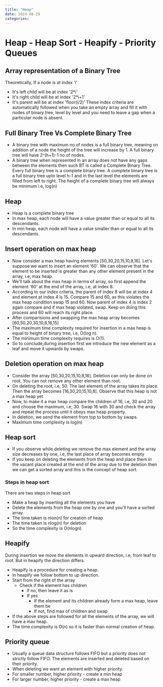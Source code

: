 ```yaml
---
title: "Heap"
date: 2024-08-29
categories:
---
```

# Heap - Heap Sort - Heapify - Priority Queues

## Array representation of a Binary Tree
Theoretically, If a node is at index 'i'
* It's left child will be at index '2*i'
* It's right child will be at index '2*i+1'
* It's parent will be at index 'floor(i/2)'
These index criteria are automatically followed when you take an empty array and fill it with nodes of binary tree, level by level and you need to leave a gap when a particular node is absent.

## Full Binary Tree Vs Complete Binary Tree
* A binary tree with maximum no.of nodes is a full binary tree, meaning on addition of a node the height of the tree will increase by 1. A full binary tree will have 2^(h+1)-1 no.of nodes.
* A binary tree when represented in an array does not have any gaps between the elements then such BT is called a Complete Binary Tree.
Every full binary tree is a complete binary tree.
A complete binary tree is a full binary tree upto level h-1 and in the last level the elements are filled from left to right.
The height of a complete binary tree will always be minimum i.e, log(n)

## Heap 
* Heap is a complete binary tree
* In max heap, each node will have a value greater than or equal to all its descendants.
* In min heap, each node will have a value smaller than or equal to all its descendants.

## Insert operation on max heap
* Now consider a max heap having elements [50,30,20,15,10,8,16]. Let's suppose we want to insert an element '60'. We can observe that the element to be inserted is greater than any other element present in the array, i.e, max heap.
* We'll talk about the max heap in terms of array, so first append the element '60' at the end of the array, i.e, at index 8.
* According to our index criteria, the parent of index 8 will be at index 4 and element at index 4 is 15. Compare 15 and 60, as this violates the max heap condition swap 15 and 60. Now parent of index 4 is index 2 again compare and if max heap violated, swap. Keep on doing this process and 60 will reach its right place.
* After comparisions and swapping the max heap array becomes [60,50,20,30,10,8,16,15]
* The maximum time complexity required for insertion in a max heap is equal to height of binary tree, i.e, O(log n).
* The minimum time complexity requires is O(1).
* So to conclude,during insertion first we introduce the new element as a leaf and move it upwards by swaps.

## Deletion operation on max heap
* Consider the array [50,30,20,15,10,8,16]. Deletion can only be done on root. You can not remove any other element than root.
* On deleting the root, i.e, 50. The last element of the array takes its place. Then the array becomes [16,30,20,15,10,8]. Observe that this heap is not a max heap yet.
* Now, to make it a max heap compare the children of 16, i.e, 30 and 20 and choose the maximum, i.e, 30. Swap 16 with 30 and check the array and repeat the process until it obeys max heap property.
* In deletion, we send the element from top to bottom by swaps.
* Maximum time complexity is log(n)

## Heap sort
* If you observe while deleting we remove the max element and the array size decreases by one, i.e, the last place of array becomes empty
* If you keep on deleting the elements from the heap and place them in the vacant place created at the end of the array due to the deletion then we can get a sorted array and this is the concept of heap sort.
### Steps in heap sort
There are two steps in heap sort
* Make a heap by inserting all the elements you have
* Delete the elements from the heap one by one and you'll have a sorted array.
* The time taken is nlon(n) for creation of heap
* The time taken is nlog(n) for deletion 
* So the time complexity is O(nlogn) 

## Heapify
During insertion we move the elements in upward direction, i.e, from leaf to root.
But in heapify the direction differs.
* Heapify is a procedure for creating a heap.
* In heapify we follow bottom to up direction.
* Start from the right of the array
  * Check if the element has children
    * if no, then leave it as is
    * If yes
      * If the element and its children already form a max heap, leave them be
      * If not, find max of children and swap
* If the above steps are followed for all the elements of the array, we will have a max heap.
* The time complexity is O(n) so it is faster than normal creation of heap.

## Priority queue
* Usually a queue data structure follows FIFO but a priority does not strictly follow FIFO. The elements are inserted and deleted based on their priority.
* When deleting we want an element with higher priority.
* For smaller number, higher priority - create a min heap
* For larger number, higher priority - create a max heap